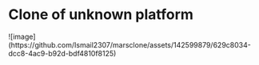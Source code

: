 <h1>Clone of unknown platform
</h1>
![image](https://github.com/Ismail2307/marsclone/assets/142599879/629c8034-dcc8-4ac9-b92d-bdf4810f8125)
